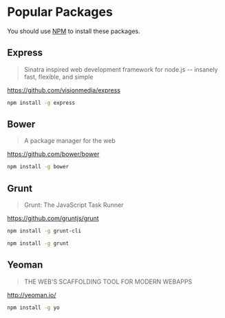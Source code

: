 # Popular Packages

You should use [NPM](https://www.npmjs.org/) to install these packages.

## Express

> Sinatra inspired web development framework for node.js -- insanely fast, flexible, and simple

https://github.com/visionmedia/express

```bash
npm install -g express
```

## Bower

> A package manager for the web

https://github.com/bower/bower

```bash
npm install -g bower
```

## Grunt

> Grunt: The JavaScript Task Runner 

https://github.com/gruntjs/grunt

```bash
npm install -g grunt-cli
```

```bash
npm install -g grunt
```


## Yeoman

> THE WEB'S SCAFFOLDING TOOL FOR MODERN WEBAPPS

http://yeoman.io/

```bash
npm install -g yo
```
